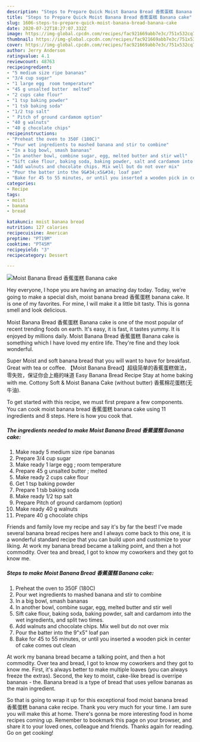 ```yaml
---
description: "Steps to Prepare Quick Moist Banana Bread 香蕉蛋糕 Banana cake"
title: "Steps to Prepare Quick Moist Banana Bread 香蕉蛋糕 Banana cake"
slug: 1606-steps-to-prepare-quick-moist-banana-bread-banana-cake
date: 2020-07-22T18:27:07.332Z
image: https://img-global.cpcdn.com/recipes/fac921669abb7e3c/751x532cq70/moist-banana-bread-香蕉蛋糕-banana-cake-recipe-main-photo.jpg
thumbnail: https://img-global.cpcdn.com/recipes/fac921669abb7e3c/751x532cq70/moist-banana-bread-香蕉蛋糕-banana-cake-recipe-main-photo.jpg
cover: https://img-global.cpcdn.com/recipes/fac921669abb7e3c/751x532cq70/moist-banana-bread-香蕉蛋糕-banana-cake-recipe-main-photo.jpg
author: Jerry Anderson
ratingvalue: 4.1
reviewcount: 48763
recipeingredient:
- "5 medium size ripe bananas"
- "3/4 cup sugar"
- "1 large egg  room temperature"
- "45 g unsalted butter  melted"
- "2 cups cake flour"
- "1 tsp baking powder"
- "1 tsb baking soda"
- "1/2 tsp salt"
- " Pitch of ground cardamom option"
- "40 g walnuts"
- "40 g chocolate chips"
recipeinstructions:
- "Preheat the oven to 350F (180C)"
- "Pour wet ingredients to mashed banana and stir to combine"
- "In a big bowl, smash bananas"
- "In another bowl, combine sugar, egg, melted butter and stir well"
- "Sift cake flour, baking soda, baking powder, salt and cardamom into the wet ingredients, and split two times."
- "Add walnuts and chocolate chips. Mix well but do not over mix"
- "Pour the batter into the 9&#34;x5&#34; loaf pan"
- "Bake for 45 to 55 minutes, or until you inserted a wooden pick in center of cake comes out clean"
categories:
- Recipe
tags:
- moist
- banana
- bread

katakunci: moist banana bread 
nutrition: 127 calories
recipecuisine: American
preptime: "PT19M"
cooktime: "PT45M"
recipeyield: "3"
recipecategory: Dessert

---
```



![Moist Banana Bread 香蕉蛋糕 Banana cake](https://img-global.cpcdn.com/recipes/fac921669abb7e3c/751x532cq70/moist-banana-bread-香蕉蛋糕-banana-cake-recipe-main-photo.jpg)

Hey everyone, I hope you are having an amazing day today. Today, we're going to make a special dish, moist banana bread 香蕉蛋糕 banana cake. It is one of my favorites. For mine, I will make it a little bit tasty. This is gonna smell and look delicious.

Moist Banana Bread 香蕉蛋糕 Banana cake is one of the most popular of recent trending foods on earth. It's easy, it is fast, it tastes yummy. It is enjoyed by millions daily. Moist Banana Bread 香蕉蛋糕 Banana cake is something which I have loved my entire life. They're fine and they look wonderful.

Super Moist and soft banana bread that you will want to have for breakfast. Great with tea or coffee. 【Moist Banana Bread】超级简单的香蕉蛋糕做法，零失败，保证你会上瘾的味道 Easy Banana Bread Recipe Stay at home baking with me. Cottony Soft &amp; Moist Banana Cake (without butter) 香蕉棉花蛋糕(无牛油).


To get started with this recipe, we must first prepare a few components. You can cook moist banana bread 香蕉蛋糕 banana cake using 11 ingredients and 8 steps. Here is how you cook that.

<!--inarticleads1-->

##### The ingredients needed to make Moist Banana Bread 香蕉蛋糕 Banana cake:

1. Make ready 5 medium size ripe bananas
1. Prepare 3/4 cup sugar
1. Make ready 1 large egg ; room temperature
1. Prepare 45 g unsalted butter ; melted
1. Make ready 2 cups cake flour
1. Get 1 tsp baking powder
1. Prepare 1 tsb baking soda
1. Make ready 1/2 tsp salt
1. Prepare  Pitch of ground cardamom (option)
1. Make ready 40 g walnuts
1. Prepare 40 g chocolate chips


Friends and family love my recipe and say it&#39;s by far the best! I&#39;ve made several banana bread recipes here and I always come back to this one, it is a wonderful standard recipe that you can build upon and customize to your liking. At work my banana bread became a talking point, and then a hot commodity. Over tea and bread, I got to know my coworkers and they got to know me. 

<!--inarticleads2-->

##### Steps to make Moist Banana Bread 香蕉蛋糕 Banana cake:

1. Preheat the oven to 350F (180C)
1. Pour wet ingredients to mashed banana and stir to combine
1. In a big bowl, smash bananas
1. In another bowl, combine sugar, egg, melted butter and stir well
1. Sift cake flour, baking soda, baking powder, salt and cardamom into the wet ingredients, and split two times.
1. Add walnuts and chocolate chips. Mix well but do not over mix
1. Pour the batter into the 9&#34;x5&#34; loaf pan
1. Bake for 45 to 55 minutes, or until you inserted a wooden pick in center of cake comes out clean


At work my banana bread became a talking point, and then a hot commodity. Over tea and bread, I got to know my coworkers and they got to know me. First, it&#39;s always better to make multiple loaves (you can always freeze the extras). Second, the key to moist, cake-like bread is overripe bananas - the. Banana bread is a type of bread that uses yellow bananas as the main ingredient. 

So that is going to wrap it up for this exceptional food moist banana bread 香蕉蛋糕 banana cake recipe. Thank you very much for your time. I am sure you will make this at home. There's gonna be more interesting food in home recipes coming up. Remember to bookmark this page on your browser, and share it to your loved ones, colleague and friends. Thanks again for reading. Go on get cooking!
